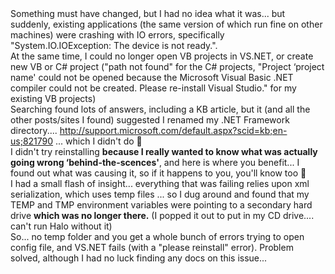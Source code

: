 <div>
  <span>Something must have changed, but I had no idea what it was... but suddenly, existing applications (the same version of which run fine on other machines) were crashing with IO errors, specifically "System.IO.IOException: The device is not ready.".</span>
</div>

<div>
  <span></span> 
</div>

<div>
  <span>At the same time, I could no longer open VB projects in VS.NET, or create new VB or C# project ("path not found" for the C# projects, "Project &#8216;project name' could not be opened because the Microsoft Visual Basic .NET compiler could not be created. Please re-install Visual Studio." for my existing VB projects)</span>
</div>

<div>
  <span></span> 
</div>

<div>
  <span>Searching found lots of answers, including a KB article, but it (and all the other posts/sites I found) suggested I renamed my .NET Framework directory.... <a title="http://support.microsoft.com/default.aspx?scid=kb;en-us;821790" href="http://support.microsoft.com/default.aspx?scid=kb;en-us;821790">http://support.microsoft.com/default.aspx?scid=kb;en-us;821790</a> ... which I didn't do 🙂</span>
</div>

<div>
  <span></span> 
</div>

<div>
  <span>I didn't try reinstalling <strong>because I really wanted to know what was actually going wrong &#8216;behind-the-scences'</strong>, and here is where you benefit... I found out what was causing it, so if it happens to you, you'll know too 🙂</span>
</div>

<div>
  <span></span> 
</div>

<div>
  <span>I had a small flash of insight... everything that was failing relies upon xml serialization, which uses temp files ... so I dug around and found that my TEMP and TMP environment variables were pointing to a secondary hard drive <strong>which was no longer there.</strong> (I popped it out to put in my CD drive.... can't run Halo without it)</span>
</div>

<div>
  <span> </span>
</div>

<div align="left">
  <span>So... no temp folder and you get a whole bunch of errors trying to open config file, and VS.NET fails (with a "please reinstall" error). Problem solved, although I had no luck finding any docs on this issue...</span> 
</div>